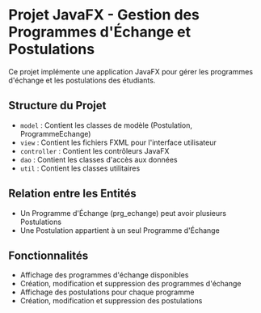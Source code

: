 # Projet JavaFX - Gestion des Programmes d'Échange et Postulations

Ce projet implémente une application JavaFX pour gérer les programmes d'échange et les postulations des étudiants.

## Structure du Projet

- `model` : Contient les classes de modèle (Postulation, ProgrammeEchange)
- `view` : Contient les fichiers FXML pour l'interface utilisateur
- `controller` : Contient les contrôleurs JavaFX
- `dao` : Contient les classes d'accès aux données
- `util` : Contient les classes utilitaires

## Relation entre les Entités

- Un Programme d'Échange (prg_echange) peut avoir plusieurs Postulations
- Une Postulation appartient à un seul Programme d'Échange

## Fonctionnalités

- Affichage des programmes d'échange disponibles
- Création, modification et suppression des programmes d'échange
- Affichage des postulations pour chaque programme
- Création, modification et suppression des postulations